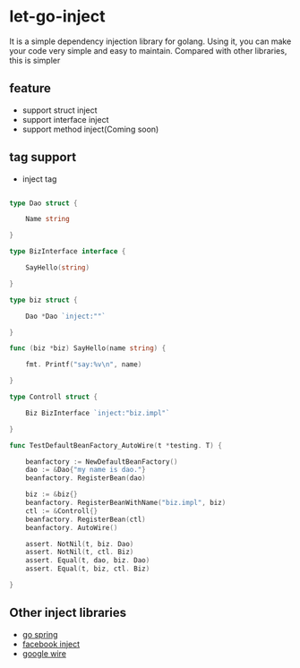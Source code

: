 # let-go-inject

It is a simple dependency injection library for golang.
Using it, you can make your code very simple and easy to maintain.
Compared with other libraries, this is simpler

## feature

* support struct inject
* support interface inject
* support method inject(Coming soon)

## tag support

* inject tag

``` go

type Dao struct {

	Name string

}

type BizInterface interface {

	SayHello(string)

}

type biz struct {

	Dao *Dao `inject:""` 

}

func (biz *biz) SayHello(name string) {

	fmt. Printf("say:%v\n", name)

}

type Controll struct {

	Biz BizInterface `inject:"biz.impl"` 

}

func TestDefaultBeanFactory_AutoWire(t *testing. T) {

	beanfactory := NewDefaultBeanFactory()
	dao := &Dao{"my name is dao."}
	beanfactory. RegisterBean(dao)

	biz := &biz{}
	beanfactory. RegisterBeanWithName("biz.impl", biz)
	ctl := &Controll{}
	beanfactory. RegisterBean(ctl)
	beanfactory. AutoWire()

	assert. NotNil(t, biz. Dao)
	assert. NotNil(t, ctl. Biz)
	assert. Equal(t, dao, biz. Dao)
	assert. Equal(t, biz, ctl. Biz)

}
```

## Other inject libraries

* [go spring](https://github.com/go-spring)
* [facebook inject](https://github.com/facebookarchive/inject)
* [google wire](https://github.com/google/wire)

